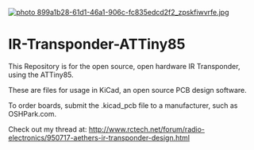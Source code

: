 <a href="http://s345.photobucket.com/user/aether4E0A/media/Transponder/899a1b28-61d1-46a1-906c-fc835edcd2f2_zpskfiwvrfe.jpg.html" target="_blank"><img src="http://i345.photobucket.com/albums/p391/aether4E0A/Transponder/899a1b28-61d1-46a1-906c-fc835edcd2f2_zpskfiwvrfe.jpg" border="0" alt=" photo 899a1b28-61d1-46a1-906c-fc835edcd2f2_zpskfiwvrfe.jpg"/></a>
# IR-Transponder-ATTiny85

This Repository is for the open source, open hardware IR Transponder, using the ATTiny85.

These are files for usage in KiCad, an open source PCB design software.

To order boards, submit the .kicad_pcb file to a manufacturer, such as OSHPark.com.

Check out my thread at: http://www.rctech.net/forum/radio-electronics/950717-aethers-ir-transponder-design.html
